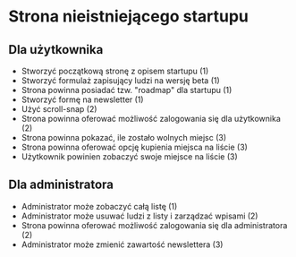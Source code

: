 # Strona nieistniejącego startupu

## Dla użytkownika

- Stworzyć początkową stronę z opisem startupu (1)
- Stworzyć formulaż zapisujący ludzi na wersję beta (1)
- Strona powinna posiadać tzw. "roadmap" dla startupu (1)
- Stworzyć formę na newsletter (1)
- Użyć scroll-snap (2)
- Strona powinna oferować możliwość zalogowania się dla użytkownika (2)
- Strona powinna pokazać, ile zostało wolnych miejsc (3)
- Strona powinna oferować opcję kupienia miejsca na liście (3)
- Użytkownik powinien zobaczyć swoje miejsce na liście (3)

## Dla administratora

- Administrator może zobaczyć całą listę (1)
- Administrator może usuwać ludzi z listy i zarządzać wpisami (2)
- Strona powinna oferować możliwość zalogowania się dla administratora (2)
- Administrator może zmienić zawartość newslettera (3)
